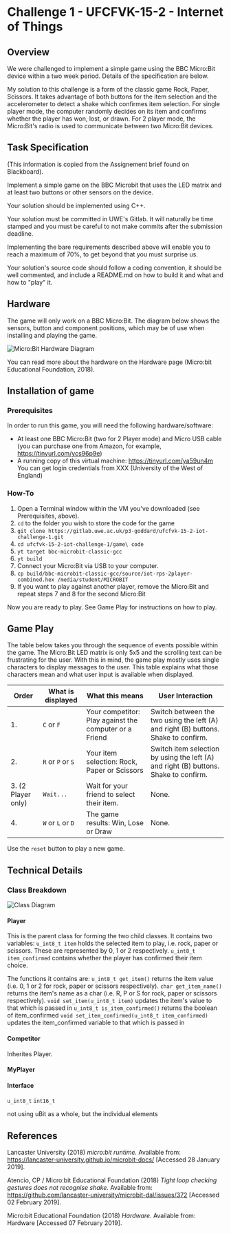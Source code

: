 # Challenge 1 - UFCFVK-15-2 - Internet of Things

## Overview
We were challenged to implement a simple game using the BBC Micro:Bit device within a 
two week period. Details of the specification are below.

My solution to this challenge is a form of the classic game Rock, Paper, Scissors. It 
takes advantage of both buttons for the item selection and the accelerometer to detect a 
shake which confirmes item selection. For single player mode, the computer randomly 
decides on its item and confirms whether the player has won, lost, or drawn.
For 2 player mode, the Micro:Bit's radio is used to communicate between two Micro:Bit
devices.

## Task Specification
(This information is copied from the Assignement brief found on Blackboard).

Implement a simple game on the BBC Microbit that uses the LED matrix and at least two
buttons or other sensors on the device.

Your solution should be implemented using C++.

Your solution must be committed in UWE's Gitlab. It will naturally be time stamped and you
must be careful to not make commits after the submission deadline.

Implementing the bare requirements described above will enable you to reach a maximum
of 70%, to get beyond that you must surprise us.

Your solution's source code should follow a coding convention, it should be well
commented, and include a README.md on how to build it and what and how to "play" it.

## Hardware
The game will only work on a BBC Micro:Bit. The diagram below shows the sensors, button 
and component positions, which may be of use when installing and playing the game.

![Micro:Bit Hardware Diagram](https://tech.microbit.org/docs/hardware/assets/microbit-overview-1-5.png)

You can read more about the hardware on the Hardware page (Micro:bit Educational Foundation, 2018).

## Installation of game
### Prerequisites
In order to run this game, you will need the following hardware/software:
- At least one BBC Micro:Bit (two for 2 Player mode) and Micro USB cable (you can purchase 
one from Amazon, for example, https://tinyurl.com/ycs96p9e)
- A running copy of this virtual machine: https://tinyurl.com/ya59un4m You can get login 
credentials from XXX (University of the West of England)

### How-To
1. Open a Terminal window within the VM you've downloaded (see Prerequisites, above).
2. `cd` to the folder you wish to store the code for the game
3. `git clone https://gitlab.uwe.ac.uk/p3-goddard/ufcfvk-15-2-iot-challenge-1.git`
4. `cd ufcfvk-15-2-iot-challenge-1/game\ code`
5. `yt target bbc-microbit-classic-gcc`
6. `yt build`
7. Connect your Micro:Bit via USB to your computer.
8. `cp build/bbc-microbit-classic-gcc/source/iot-rps-2player-combined.hex /media/student/MICROBIT`
9. If you want to play against another player, remove the Micro:Bit and repeat steps 7 and 8 
for the second Micro:Bit

Now you are ready to play. See Game Play for instructions on how to play.

## Game Play
The table below takes you through the sequence of events possible within the game.
The Micro:Bit LED matrix is only 5x5 and the scrolling text can be frustrating for the user.
With this in mind, the game play mostly uses single characters to display messages to the user.
This table explains what those characters mean and what user input is available when displayed.

| Order              | What is displayed | What this means                                          | User Interaction                                                                     |
|--------------------| ------------------|----------------------------------------------------------|--------------------------------------------------------------------------------------|
| 1.                 | `C` or `F`        | Your competitor: Play against the computer or a Friend   | Switch between the two using the left (A) and right (B) buttons. Shake to confirm.   |
| 2.   	             | `R` or `P` or `S` | Your item selection: Rock, Paper or Scissors             | Switch item selection by using the left (A) and right (B) buttons. Shake to confirm. |
| 3. (2 Player only) | `Wait...`         | Wait for your friend to select their item.               | None.                                                                                |
| 4.                 | `W` or `L` or `D` | The game results: Win, Lose or Draw                      | None.                                                                                |

Use the `reset` button to play a new game.

## Technical Details
### Class Breakdown
![Class Diagram](https://gitlab.uwe.ac.uk/p3-goddard/ufcfvk-15-2-iot-challenge-1/raw/master/ClassDiagram.png)

#### Player
This is the parent class for forming the two child classes.
It contains two variables:
`u_int8_t item` holds the selected item to play, i.e. rock, paper or scissors. These are represented by 0, 1 or 2 respectively.
`u_int8_t item_confirmed` contains whether the player has confirmed their item choice.

The functions it contains are:
`u_int8_t get_item()` returns the item value (i.e. 0, 1 or 2 for rock, paper or scissors respectively).
`char get_item_name()` returns the item's name as a char (i.e. R, P or S for rock, paper or scissors respectively).
`void set_item(u_int8_t item)` updates the item's value to that which is passed in
`u_int8_t is_item_confirmed()` returns the boolean of item_confirmed
`void set_item_confirmed(u_int8_t item_confirmed)` updates the item_confirmed variable to that which is passed in

#### Competitor
Inherites Player.


#### MyPlayer

#### Interface


`u_int8_t`
`int16_t`

not using uBit as a whole, but the individual elements

## References

Lancaster University (2018) *micro:bit runtime.* Available from: https://lancaster-university.github.io/microbit-docs/ [Accessed 28 January 2019].

Atencio, CP / Micro:bit Educational Foundation (2018) *Tight loop checking gestures does not recognise shake.* Available from: https://github.com/lancaster-university/microbit-dal/issues/372 [Accessed 02 February 2019].

Micro:bit Educational Foundation (2018) *Hardware.* Available from: Hardware [Accessed 07 February 2019].
